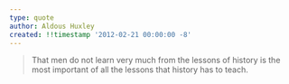 ```yaml
---
type: quote
author: Aldous Huxley
created: !!timestamp '2012-02-21 00:00:00 -8'
---
```

> That men do not learn very much from the lessons of history is the most important of all the lessons that history has to teach.
